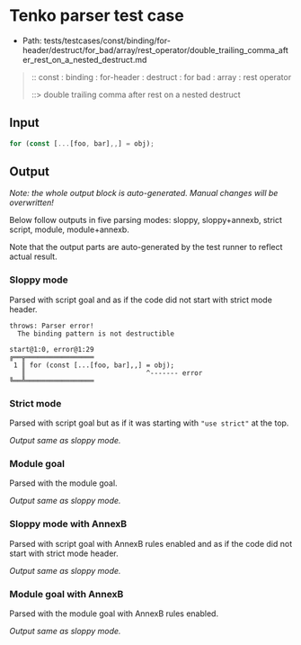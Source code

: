 # Tenko parser test case

- Path: tests/testcases/const/binding/for-header/destruct/for_bad/array/rest_operator/double_trailing_comma_after_rest_on_a_nested_destruct.md

> :: const : binding : for-header : destruct : for bad : array : rest operator
>
> ::> double trailing comma after rest on a nested destruct

## Input

`````js
for (const [...[foo, bar],,] = obj);
`````

## Output

_Note: the whole output block is auto-generated. Manual changes will be overwritten!_

Below follow outputs in five parsing modes: sloppy, sloppy+annexb, strict script, module, module+annexb.

Note that the output parts are auto-generated by the test runner to reflect actual result.

### Sloppy mode

Parsed with script goal and as if the code did not start with strict mode header.

`````
throws: Parser error!
  The binding pattern is not destructible

start@1:0, error@1:29
╔══╦═════════════════
 1 ║ for (const [...[foo, bar],,] = obj);
   ║                              ^------- error
╚══╩═════════════════

`````

### Strict mode

Parsed with script goal but as if it was starting with `"use strict"` at the top.

_Output same as sloppy mode._

### Module goal

Parsed with the module goal.

_Output same as sloppy mode._

### Sloppy mode with AnnexB

Parsed with script goal with AnnexB rules enabled and as if the code did not start with strict mode header.

_Output same as sloppy mode._

### Module goal with AnnexB

Parsed with the module goal with AnnexB rules enabled.

_Output same as sloppy mode._
